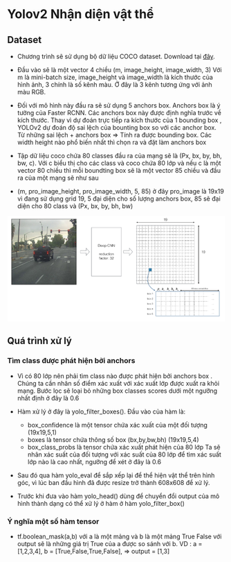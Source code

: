 # Yolov2 Nhận diện vật thể

## Dataset 

- Chương trình sẽ sử dụng bộ dữ liệu COCO dataset. Download tại [đây](https://github.com/OlafenwaMoses/ImageAI/releases/download/1.0/yolo.h5).

- Đầu vào sẽ là một vector 4 chiều (m, image_height, image_width, 3)
Với m là mini-batch size, image_height và image_width là kích thước của hình ảnh, 3 chính là số kênh màu. Ở đây là 3 kênh tương ứng với ảnh màu RGB.

- Đối với mô hình này đầu ra sẽ sử dụng 5 anchors box. Anchors box là ý tưởng của Faster RCNN. Các anchors box này được định nghĩa trước về kích thước. Thay vì dự đoán trực tiếp ra kích thước của 1 bounding box , YOLOv2 dự đoán độ sai lệch của bounting box so với các anchor box. Từ những sai lệch + anchors box => Tính ra được bounding box. Các width height nào phổ biến nhất thì chọn ra và đặt làm anchors box

- Tập dữ liệu coco chứa 80 classes đầu ra của mạng sẽ là (Px, bx, by, bh, bw, c). Với c biểu thị cho các class và coco chứa
80 lớp và nếu c là một vector 80 chiều thì mỗi boundting box sẽ là một vector 85 chiều và đầu ra của một mạng sẽ 
như sau

- (m, pro_image_height, pro_image_width, 5, 85) ở đây pro_image là 19x19 vì đang sử dụng grid 19, 5 đại diện cho số lượng anchors box, 85 sẽ đại diện cho 80 class và (Px, bx, by, bh, bw)

![alt_text](/image/Capture.PNG)

## Quá trình xử lý

### Tìm class được phát hiện bởi anchors

- Vì có 80 lớp nên phải tìm class nào được phát hiện bởi anchors box . Chúng ta cần nhân số điểm xác xuất với xác xuất lớp được xuất ra khỏi mạng. Bước lọc sẽ loại bỏ những box classes scores dưới một ngưỡng nhất định ở đây là 0.6

- Hàm xử lý ở đây là yolo_filter_boxes(). Đầu vào của hàm là:
  - box_confidence là một tensor chứa xác xuất của một đối tượng (19x19,5,1)
  - boxes là tensor chứa thông số box (bx,by,bw,bh) (19x19,5,4)
  - box_class_probs là tensor chứa xác xuất phát hiện của 80 lớp
  Ta sẽ nhân xác suất của đối tượng với xác suất của 80 lớp để tìm xác suất lớp nào là cao nhất, ngưỡng để xét ở đây là 0.6

- Sau đó qua hàm yolo_eval để sắp xếp lại để thể hiện vật thể trên hình góc, vì lúc ban đầu hình đã được resize trở thành 608x608 để xử lý.

- Trước khi đưa vào hàm yolo_head() dùng để chuyển đổi output của mô hình thành dạng có thể xử lý ở hàm ở hàm yolo_filter_box()

### Ý nghĩa một số hàm tensor

- tf.boolean_mask(a,b) với a là một mảng và b là một mảng True False với output sẽ là những giá trị True của a được so sánh với b. VD : a = [1,2,3,4], b = [True,False,True,False], => output = [1,3]
